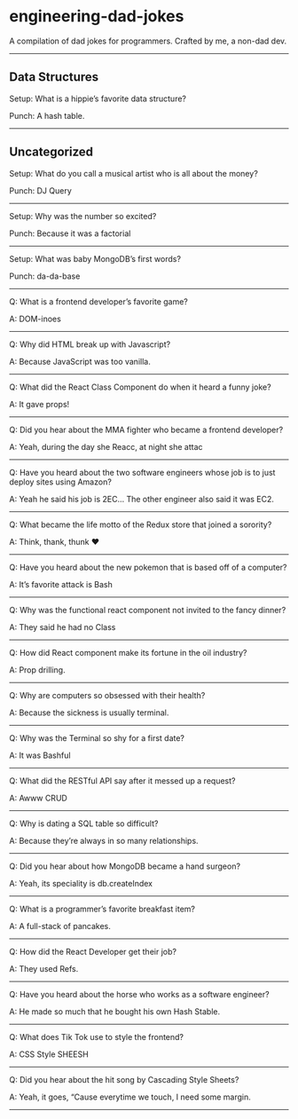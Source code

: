 # engineering-dad-jokes
A compilation of dad jokes for programmers. Crafted by me, a non-dad dev.
<hr />

## Data Structures

Setup: What is a hippie’s favorite data structure?

Punch: A hash table.
<hr />

## Uncategorized

Setup: What do you call a musical artist who is all about the money?

Punch: DJ Query
<hr />

Setup: Why was the number so excited?

Punch: Because it was a factorial
<hr />

Setup: What was baby MongoDB’s first words?

Punch: da-da-base
<hr />

Q: What is a frontend developer’s favorite game?

A: DOM-inoes
<hr />

Q: Why did HTML break up with Javascript?

A: Because JavaScript was too vanilla.
<hr />

Q: What did the React Class Component do when it heard a funny joke?

A: It gave props!
<hr />

Q: Did you hear about the MMA fighter who became a frontend developer?

A: Yeah, during the day she Reacc, at night she attac
<hr />

Q: Have you heard about the two software engineers whose job is to just deploy sites using Amazon?

A: Yeah he said his job is 2EC… The other engineer also said it was EC2.
<hr />

Q: What became the life motto of the Redux store that joined a sorority?

A: Think, thank, thunk :heart:
<hr />

Q: Have you heard about the new pokemon that is based off of a computer?

A: It’s favorite attack is Bash
<hr />

Q: Why was the functional react component not invited to the fancy dinner?

A: They said he had no Class
<hr />

Q: How did React component make its fortune in the oil industry?

A: Prop drilling.
<hr />

Q: Why are computers so obsessed with their health?

A: Because the sickness is usually terminal.
<hr />

Q: Why was the Terminal so shy for a first date?

A: It was Bashful
<hr />

Q: What did the RESTful API say after it messed up a request?

A: Awww CRUD
<hr />

Q: Why is dating a SQL table so difficult?

A: Because they’re always in so many relationships.
<hr />

Q: Did you hear about how MongoDB became a hand surgeon?

A: Yeah, its speciality is db.createIndex
<hr />

Q: What is a programmer’s favorite breakfast item?

A: A full-stack of pancakes.
<hr />

Q: How did the React Developer get their job?

A: They used Refs.
<hr />

Q: Have you heard about the horse who works as a software engineer?

A: He made so much that he bought his own Hash Stable.

<hr />

Q: What does Tik Tok use to style the frontend?

A: CSS Style SHEESH

<hr />

Q: Did you hear about the hit song by Cascading Style Sheets?

A: Yeah, it goes, “Cause everytime we touch, I need some margin.
<hr />
